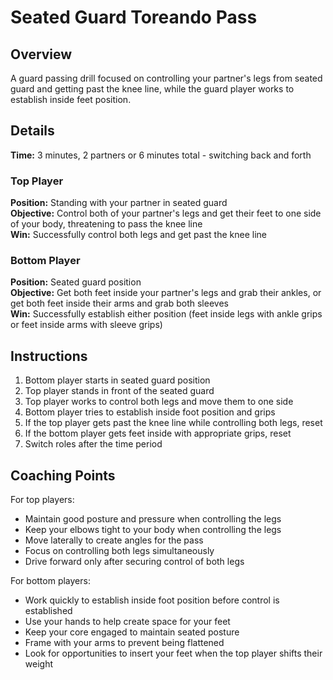 # Seated Guard Toreando Pass

## Overview
A guard passing drill focused on controlling your partner's legs from seated guard and getting past the knee line, while the guard player works to establish inside feet position.

## Details
**Time:** 3 minutes, 2 partners or 6 minutes total - switching back and forth  

### Top Player
**Position:** Standing with your partner in seated guard  
**Objective:** Control both of your partner's legs and get their feet to one side of your body, threatening to pass the knee line  
**Win:** Successfully control both legs and get past the knee line  

### Bottom Player
**Position:** Seated guard position  
**Objective:** Get both feet inside your partner's legs and grab their ankles, or get both feet inside their arms and grab both sleeves  
**Win:** Successfully establish either position (feet inside legs with ankle grips or feet inside arms with sleeve grips)  

## Instructions
1. Bottom player starts in seated guard position
2. Top player stands in front of the seated guard
3. Top player works to control both legs and move them to one side
4. Bottom player tries to establish inside foot position and grips
5. If the top player gets past the knee line while controlling both legs, reset
6. If the bottom player gets feet inside with appropriate grips, reset
7. Switch roles after the time period

## Coaching Points
For top players:
- Maintain good posture and pressure when controlling the legs
- Keep your elbows tight to your body when controlling the legs
- Move laterally to create angles for the pass
- Focus on controlling both legs simultaneously
- Drive forward only after securing control of both legs

For bottom players:
- Work quickly to establish inside foot position before control is established
- Use your hands to help create space for your feet
- Keep your core engaged to maintain seated posture
- Frame with your arms to prevent being flattened
- Look for opportunities to insert your feet when the top player shifts their weight

